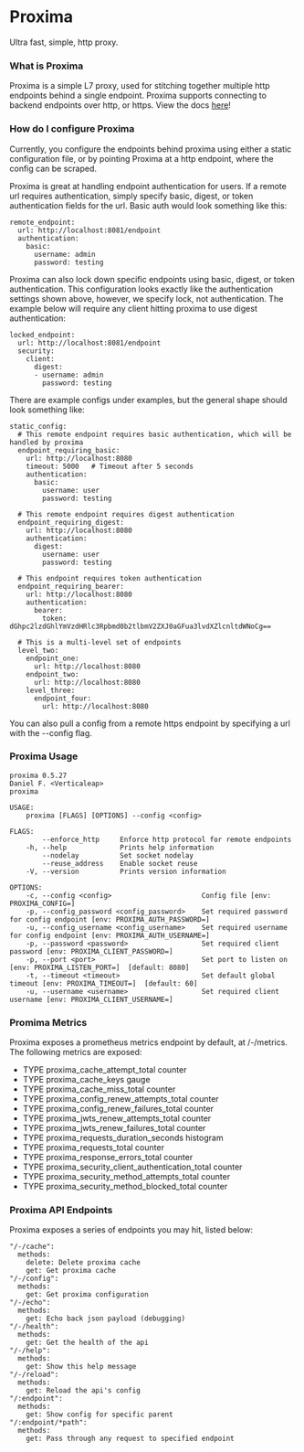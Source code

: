 # Proxima

Ultra fast, simple, http proxy.

### What is Proxima
Proxima is a simple L7 proxy, used for stitching together multiple http endpoints behind a single endpoint. Proxima supports connecting to backend endpoints over http, or https. View the docs [here](https://findelabs.github.io/proxima/installation.html)!

### How do I configure Proxima

Currently, you configure the endpoints behind proxima using either a static configuration file, or by pointing Proxima at a http endpoint, where the config can be scraped. 

Proxima is great at handling endpoint authentication for users. If a remote url requires authentication, simply specify basic, digest, or token authentication fields for the url. Basic auth would look something like this:
```
remote_endpoint:
  url: http://localhost:8081/endpoint
  authentication:
    basic:
      username: admin
      password: testing
```

Proxima can also lock down specific endpoints using basic, digest, or token authentication. This configuration looks exactly like the authentication settings shown above, however, we specify lock, not authentication. The example below will require any client hitting proxima to use digest authentication:
```
locked_endpoint:
  url: http://localhost:8081/endpoint
  security:
    client:
      digest:
      - username: admin
        password: testing
```

There are example configs under examples, but the general shape should look something like:

```
static_config:
  # This remote endpoint requires basic authentication, which will be handled by proxima
  endpoint_requiring_basic:
    url: http://localhost:8080
    timeout: 5000   # Timeout after 5 seconds
    authentication:
      basic:
        username: user
        password: testing

  # This remote endpoint requires digest authentication
  endpoint_requiring_digest:
    url: http://localhost:8080
    authentication:
      digest:
        username: user
        password: testing

  # This endpoint requires token authentication
  endpoint_requiring_bearer:
    url: http://localhost:8080
    authentication:
      bearer:
        token: dGhpc2lzdGhlYmVzdHRlc3Rpbmd0b2tlbmV2ZXJ0aGFua3lvdXZlcnltdWNoCg==

  # This is a multi-level set of endpoints
  level_two:
    endpoint_one:
      url: http://localhost:8080
    endpoint_two:
      url: http://localhost:8080
    level_three:
      endpoint_four:
        url: http://localhost:8080
```

You can also pull a config from a remote https endpoint by specifying a url with the --config flag.

### Proxima Usage
```
proxima 0.5.27
Daniel F. <Verticaleap>
proxima

USAGE:
    proxima [FLAGS] [OPTIONS] --config <config>

FLAGS:
        --enforce_http     Enforce http protocol for remote endpoints
    -h, --help             Prints help information
        --nodelay          Set socket nodelay
        --reuse_address    Enable socket reuse
    -V, --version          Prints version information

OPTIONS:
    -c, --config <config>                      Config file [env: PROXIMA_CONFIG=]
    -p, --config_password <config_password>    Set required password for config endpoint [env: PROXIMA_AUTH_PASSWORD=]
    -u, --config_username <config_username>    Set required username for config endpoint [env: PROXIMA_AUTH_USERNAME=]
    -p, --password <password>                  Set required client password [env: PROXIMA_CLIENT_PASSWORD=]
    -p, --port <port>                          Set port to listen on [env: PROXIMA_LISTEN_PORT=]  [default: 8080]
    -t, --timeout <timeout>                    Set default global timeout [env: PROXIMA_TIMEOUT=]  [default: 60]
    -u, --username <username>                  Set required client username [env: PROXIMA_CLIENT_USERNAME=]
```

### Promima Metrics

Proxima exposes a prometheus metrics endpoint by default, at /-/metrics. The following metrics are exposed:

- TYPE proxima_cache_attempt_total counter  
- TYPE proxima_cache_keys gauge  
- TYPE proxima_cache_miss_total counter  
- TYPE proxima_config_renew_attempts_total counter  
- TYPE proxima_config_renew_failures_total counter  
- TYPE proxima_jwts_renew_attempts_total counter  
- TYPE proxima_jwts_renew_failures_total counter  
- TYPE proxima_requests_duration_seconds histogram  
- TYPE proxima_requests_total counter  
- TYPE proxima_response_errors_total counter  
- TYPE proxima_security_client_authentication_total counter  
- TYPE proxima_security_method_attempts_total counter  
- TYPE proxima_security_method_blocked_total counter  


### Proxima API Endpoints

Proxima exposes a series of endpoints you may hit, listed below:
```
"/-/cache":
  methods:
    delete: Delete proxima cache
    get: Get proxima cache
"/-/config":
  methods:
    get: Get proxima configuration
"/-/echo":
  methods:
    get: Echo back json payload (debugging)
"/-/health":
  methods:
    get: Get the health of the api
"/-/help":
  methods:
    get: Show this help message
"/-/reload":
  methods:
    get: Reload the api's config
"/:endpoint":
  methods:
    get: Show config for specific parent
"/:endpoint/*path":
  methods:
    get: Pass through any request to specified endpoint

```
